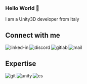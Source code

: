 ### Hello World 👋
I am a Unity3D developer from Italy

## Connect with me

[<img align="left" alt="linked-in" src="https://img.shields.io/badge/linkedin-%230077B5.svg?&style=for-the-badge&logo=linkedin&logoColor=white" />](https://www.linkedin.com/in/a-pucci/)
[<img align="left" alt="discord" src="https://img.shields.io/badge/DISCORD-%237289DA.svg?style=for-the-badge&logo=discord&logoColor=white" />](https://discordapp.com/users/281165951821545472/)
[<img align="left" alt="gitlab" src="https://img.shields.io/badge/gitlab-%23181717.svg?style=for-the-badge&logo=gitlab&logoColor=white" />](https://gitlab.com/a-pucci)
[<img align="left" alt="mail" src="https://img.shields.io/badge/Mail-0078D4?style=for-the-badge&logo=microsoft-outlook&logoColor=white" />](mailto:a_pucci@hotmail.it)
<br>

## Expertise
<img align="left" alt="git" src="https://img.shields.io/badge/unity-%23000000.svg?style=for-the-badge&logo=unity&logoColor=white" />
<img align="left" alt="unity" src="https://img.shields.io/badge/git-%23F05033.svg?style=for-the-badge&logo=git&logoColor=white" />
<img align="left" alt="cs" src="https://img.shields.io/badge/c%23-%23239120.svg?style=for-the-badge&logo=c-sharp&logoColor=white" />


<!--
**a-pucci/a-pucci** is a ✨ _special_ ✨ repository because its `README.md` (this file) appears on your GitHub profile.

Here are some ideas to get you started:

- 🔭 I’m currently working on ...
- 🌱 I’m currently learning ...
- 👯 I’m looking to collaborate on ...
- 🤔 I’m looking for help with ...
- 💬 Ask me about ...
- 📫 How to reach me: ...
- 😄 Pronouns: ...
- ⚡ Fun fact: ...
-->
